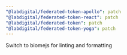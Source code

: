 ```yaml
---
"@labdigital/federated-token-apollo": patch
"@labdigital/federated-token-react": patch
"@labdigital/federated-token": patch
"@labdigital/federated-token-yoga": patch
---
```


Switch to biomejs for linting and formatting
